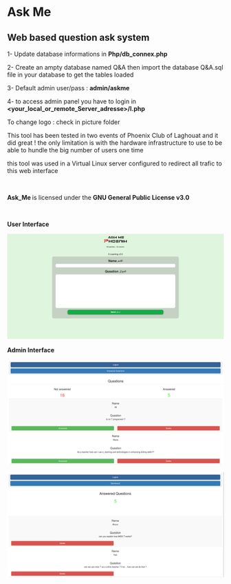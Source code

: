 # **Ask Me** #
## Web based question ask system ##  


1- Update database informations in <b> Php/db_connex.php </b>


2- Create an ampty database named Q&A then import the database Q&A.sql file in your database to get the tables loaded

3- Default admin user/pass : <b> admin/askme </b>

4- to access admin panel you have to login in <b> <your_local_or_remote_Server_adresse>/l.php </b>

To change logo : check in picture folder


This tool has been tested in two events of Phoenix Club of Laghouat and it did great !
the only limitation is with the hardware infrastructure to use to be able to hundle the big number of users one time 

this tool was used in a Virtual Linux server configured to redirect all trafic to this web interface

<br>

<b> Ask_Me </b> is licensed under the <b> GNU General Public License v3.0 </b>

<br>

<b> User Interface </b>

![Scheme](ScreenShots/S1.png)

<b> Admin Interface </b>

![Scheme](ScreenShots/S2.png)

![Scheme](ScreenShots/S3.png)
